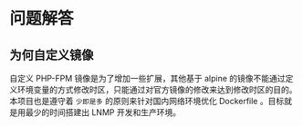 # 问题解答

## 为何自定义镜像

自定义 PHP-FPM 镜像是为了增加一些扩展，其他基于 alpine 的镜像不能通过定义环境变量的方式修改时区，只能通过对官方镜像的修改来达到修改时区的目的。本项目也是遵守着 `少即是多` 的原则来针对国内网络环境优化 Dockerfile 。目标就是用最少的时间搭建出 LNMP 开发和生产环境。
